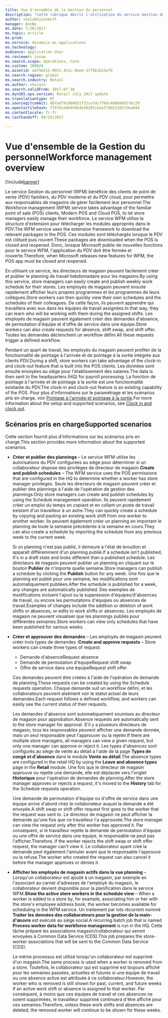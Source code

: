 ```yaml
---
title: Vue d'ensemble de la Gestion du personnel
description: "Cette rubrique décrit l'utilisation du service Gestion du personnel (WFM) pour bénéficier des clients de point de vente (PDV) familiers, du PDV moderne et du PDV cloud, afin que les responsables de magasins puissent gérer facilement leur personnel."
author: shalabhjainmsft
manager: AnnBe
ms.date: 7/20/2017
ms.topic: article
ms.prod: 
ms.service: dynamics-ax-applications
ms.technology: 
audience: Application User
ms.reviewer: josaw
ms.search.scope: Operations, Core
ms.custom: 260624
ms.assetid: a4f9d315-9951-451c-8ee6-37f9b3b15ef0
ms.search.region: global
ms.search.industry: Retail
ms.author: shajain
ms.search.validFrom: 2017-07-30
ms.dyn365.ops.version: Retail July 2017 update
ms.translationtype: HT
ms.sourcegitcommit: d67ad79c068651f32ce7dc776bc460698557bc29
ms.openlocfilehash: f747dce6b9595de50297cb5af7db523d5f26a844
ms.contentlocale: fr-fr
ms.lasthandoff: 09/29/2017

---
```


# <a name="workforce-management-overview"></a><span data-ttu-id="1641b-103">Vue d'ensemble de la Gestion du personnel</span><span class="sxs-lookup"><span data-stu-id="1641b-103">Workforce management overview</span></span>

[!include[banner](includes/banner.md)]
    
<span data-ttu-id="1641b-104">Le service Gestion du personnel (WFM) bénéficie des clients de point de vente (PDV) familiers, du PDV moderne et du PDV cloud, pour permettre aux responsables de magasins de gérer facilement leur personnel.</span><span class="sxs-lookup"><span data-stu-id="1641b-104">The Workforce management (WFM) service takes advantage of the familiar point of sale (POS) clients, Modern POS and Cloud POS, to let store managers easily manage their workforce.</span></span> <span data-ttu-id="1641b-105">Le service WFM utilise la structure d'extension pour télécharger les modules appropriés dans le PDV.</span><span class="sxs-lookup"><span data-stu-id="1641b-105">The WFM service uses the extension framework to download the relevant packages in the POS.</span></span> <span data-ttu-id="1641b-106">Ces modules sont téléchargés lorsque le PDV est clôturé puis rouvert.</span><span class="sxs-lookup"><span data-stu-id="1641b-106">These packages are downloaded when the POS is closed and reopened.</span></span> <span data-ttu-id="1641b-107">Donc, lorsque Microsoft publie de nouvelles fonctions pour le service WFM, l'application du PDV doit être fermée et rouverte.</span><span class="sxs-lookup"><span data-stu-id="1641b-107">Therefore, when Microsoft releases new features for WFM, the POS app must be closed and reopened.</span></span>

<span data-ttu-id="1641b-108">En utilisant ce service, les directeurs de magasin peuvent facilement créer et publier le planning de travail hebdomadaire pour les magasins.</span><span class="sxs-lookup"><span data-stu-id="1641b-108">By using this service, store managers can easily create and publish weekly work schedule for their stores.</span></span> <span data-ttu-id="1641b-109">Les employés de magasin peuvent ensuite rapidement afficher leurs propres programmes et les programmes de leurs collègues.</span><span class="sxs-lookup"><span data-stu-id="1641b-109">Store workers can then quickly view their own schedules and the schedules of their colleagues.</span></span> <span data-ttu-id="1641b-110">De cette façon, ils peuvent apprendre qui travaillera avec eux dans les équipes de travail assignées.</span><span class="sxs-lookup"><span data-stu-id="1641b-110">In that way, they can learn who will be working with them during the assigned shifts.</span></span> <span data-ttu-id="1641b-111">Les employés de magasin peuvent également créer des demandes d'absence, de permutation d'équipe et d'offre de service dans une équipe.</span><span class="sxs-lookup"><span data-stu-id="1641b-111">Store workers can also create requests for absence, shift swap, and shift offer.</span></span> <span data-ttu-id="1641b-112">Toutes les demandes déclenchent un workflow défini.</span><span class="sxs-lookup"><span data-stu-id="1641b-112">All these requests trigger a defined workflow.</span></span>

<span data-ttu-id="1641b-113">Pendant un quart de travail, les employés du magasin peuvent profiter de la fonctionnalité de pointage à l'arrivée et de pointage à la sortie intégrée aux clients PDV.</span><span class="sxs-lookup"><span data-stu-id="1641b-113">During a shift, store workers can take advantage of the clock-in and clock-out feature that is built into the POS clients.</span></span> <span data-ttu-id="1641b-114">Les données sont ensuite envoyées au siège pour l'établissement des salaires.</span><span class="sxs-lookup"><span data-stu-id="1641b-114">The data is then sent to the headquarters (HQ) for payroll processing.</span></span> <span data-ttu-id="1641b-115">La fonction de pointage à l'arrivée et de pointage à la sortie est une fonctionnalité existante du PDV.</span><span class="sxs-lookup"><span data-stu-id="1641b-115">The clock-in and clock-out feature is an existing capability of the POS.</span></span> <span data-ttu-id="1641b-116">Pour plus d'informations sur le paramétrage et les scénarios pris en charge, voir [Pointage à l'arrivée et pointage à la sortie](retail-time-attendance.md).</span><span class="sxs-lookup"><span data-stu-id="1641b-116">For more information about the setup and supported scenarios, see [Clock in and clock out](retail-time-attendance.md).</span></span>

## <a name="supported-scenarios"></a><span data-ttu-id="1641b-117">Scénarios pris en charge</span><span class="sxs-lookup"><span data-stu-id="1641b-117">Supported scenarios</span></span>
<span data-ttu-id="1641b-118">Cette section fournit plus d'informations sur les scénarios pris en charge.</span><span class="sxs-lookup"><span data-stu-id="1641b-118">This section provides more information about the supported scenarios.</span></span>

- <span data-ttu-id="1641b-119">**Créer et publier des plannings** – Le service WFM utilise les autorisations du PDV configurées au siège pour déterminer si un collaborateur dispose des privilèges de directeur de magasin.</span><span class="sxs-lookup"><span data-stu-id="1641b-119">**Create and publish schedules** – The WFM service uses the POS permissions that are configured in the HQ to determine whether a worker has store manager privileges.</span></span> <span data-ttu-id="1641b-120">Seuls les directeurs de magasin peuvent créer et publier des plannings à l'aide de l'opération de gestion des plannings.</span><span class="sxs-lookup"><span data-stu-id="1641b-120">Only store managers can create and publish schedules by using the Schedule management operation.</span></span> <span data-ttu-id="1641b-121">Ils peuvent rapidement créer un emploi du temps en copiant et en collant un poste de travail existant d'un travailleur à un autre.</span><span class="sxs-lookup"><span data-stu-id="1641b-121">They can quickly create a schedule by copying and pasting an existing work shift from one worker to another worker.</span></span> <span data-ttu-id="1641b-122">Ils peuvent également créer un planning en important le planning de toute la semaine précédente à la semaine en cours.</span><span class="sxs-lookup"><span data-stu-id="1641b-122">They can also create a schedule by importing the schedule from any previous week to the current week.</span></span>

    <span data-ttu-id="1641b-123">Si un planning n'est pas publié, il demeure à l'état de brouillon et apparaît différemment d'un planning publié.</span><span class="sxs-lookup"><span data-stu-id="1641b-123">If a schedule isn't published, it's in a draft state and looks different than a published schedule.</span></span> <span data-ttu-id="1641b-124">Les directeurs de magasin peuvent publier un planning en cliquant sur le bouton **Publier** de n'importe quelle semaine.</span><span class="sxs-lookup"><span data-stu-id="1641b-124">Store managers can publish a schedule by clicking the **Publish** button for any week.</span></span> <span data-ttu-id="1641b-125">Une fois que le planning est publié pour une semaine, les modifications sont automatiquement publiées.</span><span class="sxs-lookup"><span data-stu-id="1641b-125">After the schedule is published for a week, any changes are automatically published.</span></span> <span data-ttu-id="1641b-126">Des exemples de modifications incluent l'ajout ou la suppression d'équipes/d'absences de travail, ou encore les permutations d'équipes ou absences de travail.</span><span class="sxs-lookup"><span data-stu-id="1641b-126">Examples of changes include the addition or deletion of work shifts or absences, or edits to work shifts or absences.</span></span> <span data-ttu-id="1641b-127">Les employés de magasin ne peuvent visualiser que les plannings publiés pour différentes semaines.</span><span class="sxs-lookup"><span data-stu-id="1641b-127">Store workers can view only schedules that have been published for various weeks.</span></span>
    
- <span data-ttu-id="1641b-128">**Créer et approuver des demandes** – Les employés de magasin peuvent créer trois types de demandes :</span><span class="sxs-lookup"><span data-stu-id="1641b-128">**Create and approve requests** – Store workers can create three types of request:</span></span>

    - <span data-ttu-id="1641b-129">Demande d'absence</span><span class="sxs-lookup"><span data-stu-id="1641b-129">Request absence</span></span>
    - <span data-ttu-id="1641b-130">Demande de permutation d'équipe</span><span class="sxs-lookup"><span data-stu-id="1641b-130">Request shift swap</span></span>
    - <span data-ttu-id="1641b-131">Offre de service dans une équipe</span><span class="sxs-lookup"><span data-stu-id="1641b-131">Request shift offer</span></span>

    <span data-ttu-id="1641b-132">Ces demandes peuvent être créées à l'aide de l'opération de demande de planning.</span><span class="sxs-lookup"><span data-stu-id="1641b-132">These requests can be created by using the Schedule requests operation.</span></span> <span data-ttu-id="1641b-133">Chaque demande suit un workflow défini, et les collaborateurs peuvent aisément voir le statut actuel de leurs demandes.</span><span class="sxs-lookup"><span data-stu-id="1641b-133">Each request follows a defined workflow, and workers can easily see the current status of their requests.</span></span>
    
    <span data-ttu-id="1641b-134">Les demandes d'absence sont automatiquement soumises au directeur de magasin pour approbation.</span><span class="sxs-lookup"><span data-stu-id="1641b-134">Absence requests are automatically sent to the store manager for approval.</span></span> <span data-ttu-id="1641b-135">S'il y a plusieurs directeurs de magasin, tous les responsables peuvent afficher une demande donnée, mais un seul responsable peut l'approuver ou la rejeter.</span><span class="sxs-lookup"><span data-stu-id="1641b-135">If there are multiple store managers, all managers can view a given request, but only one manager can approve or reject it.</span></span> <span data-ttu-id="1641b-136">Les types d'absences sont configurés au siège de vente au détail à l'aide de la page **Types de congé et d'absence** dans le module **Vente au détail**.</span><span class="sxs-lookup"><span data-stu-id="1641b-136">The absence types are configured in the retail HQ by using the **Leave and absence types** page in the **Retail** module.</span></span> <span data-ttu-id="1641b-137">Une fois que le directeur de magasin approuve ou rejette une demande, elle est déplacée vers l'onglet **Historique** pour l'opération de demandes de planning.</span><span class="sxs-lookup"><span data-stu-id="1641b-137">After the store manager approves or rejects a request, it's moved to the **History** tab for the Schedule requests operation.</span></span>
    
    <span data-ttu-id="1641b-138">Une demande de permutation d'équipe ou d'offre de service dans une équipe arrive d'abord chez le collaborateur auquel la demande a été envoyée.</span><span class="sxs-lookup"><span data-stu-id="1641b-138">A shift swap or shift offer request first goes to the worker that the request was sent to.</span></span> <span data-ttu-id="1641b-139">Le directeur de magasin ne peut afficher la demande qu'une fois que ce travailleur l'a approuvée.</span><span class="sxs-lookup"><span data-stu-id="1641b-139">The store manager can view the request only after this worker has approved it.</span></span> <span data-ttu-id="1641b-140">Par conséquent, si le travailleur rejette la demande de permutation d'équipe ou une offre de service dans une équipe, le responsable ne peut pas l'afficher.</span><span class="sxs-lookup"><span data-stu-id="1641b-140">Therefore, if the worker rejects the shift swap or shift offer request, the manager can't view it.</span></span> <span data-ttu-id="1641b-141">Le collaborateur ayant créé la demande peut également l'annuler avant que le responsable l'approuve ou la refuse.</span><span class="sxs-lookup"><span data-stu-id="1641b-141">The worker who created the request can also cancel it before the manager approves or denies it.</span></span>

- <span data-ttu-id="1641b-142">**Afficher les employés de magasin actifs dans la vue planning** – Lorsqu'un collaborateur est ajouté à un magasin, par exemple en l'associant au carnet d'adresses de l'employé du magasin, le collaborateur devient disponible pour la planification dans le service WFM.</span><span class="sxs-lookup"><span data-stu-id="1641b-142">**Show the active store workers in the schedule view** – When a worker is added to a store by, for example, associating him or her with the store's employee address book, the worker becomes available for scheduling in the WFM service.</span></span> <span data-ttu-id="1641b-143">Un traitement par lots récurrent nommé **Traiter les données des collaborateurs pour la gestion de la main-d'œuvre** est exécuté au siège social.</span><span class="sxs-lookup"><span data-stu-id="1641b-143">A recurring batch job that is named **Process worker data for workforce management** is run in the HQ.</span></span> <span data-ttu-id="1641b-144">Cette tâche prépare les associations magasin/collaborateur qui seront envoyées à Common Data Service (CDS).</span><span class="sxs-lookup"><span data-stu-id="1641b-144">This job prepares the store-worker associations that will be sent to the Common Data Service (CDS).</span></span>

    <span data-ttu-id="1641b-145">Le même processus est utilisé lorsqu'un collaborateur est supprimé d'un magasin.</span><span class="sxs-lookup"><span data-stu-id="1641b-145">The same process is used when a worker is removed from a store.</span></span> <span data-ttu-id="1641b-146">Toutefois, le collaborateur qui est supprimé est toujours affiché pour les semaines passées, actuelles et futures si une équipe de travail ou une absence active est attribuée à ce collaborateur.</span><span class="sxs-lookup"><span data-stu-id="1641b-146">However, the worker who is removed is still shown for past, current, and future weeks if an active work shift or absence is assigned to that worker.</span></span> <span data-ttu-id="1641b-147">Par conséquent, à moins que ces équipes de travail et ces absences ne soient supprimées, le travailleur supprimé continuera d'être affiché pour ces semaines.</span><span class="sxs-lookup"><span data-stu-id="1641b-147">Therefore, unless these work shifts and absences are deleted, the removed worker will continue to be shown for these weeks.</span></span>

